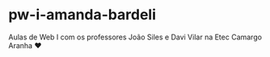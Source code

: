 # pw-i-amanda-bardeli
Aulas de Web I com os professores João Siles e Davi Vilar na Etec Camargo Aranha ♥
